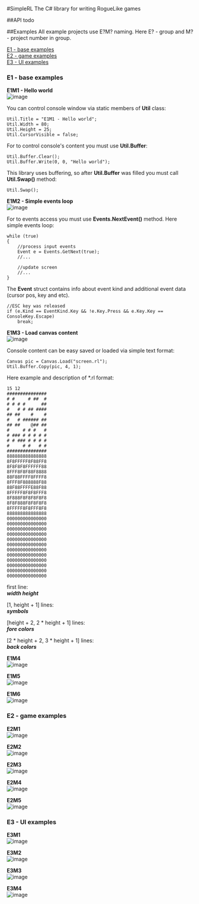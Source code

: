 #SimpleRL
The C# library for writing RogueLike games

##API
todo

##Examples
All example projects use E?M? naming. Here E? - group and M? - project number in group.
  
[E1 - base examples](#e1---base-examples)  
[E2 - game examples](#e2---game-examples)  
[E3 - UI examples](#e3---ui-examples)  
 
### E1 - base examples

**E1M1 - Hello world**  
![image](https://cloud.githubusercontent.com/assets/1793147/16513381/5d0f37c4-3f75-11e6-9e4a-0b95442d4cd2.png)

You can control console window via static members of **Util** class:  

    Util.Title = "E1M1 - Hello world";
    Util.Width = 80;
    Util.Height = 25;
    Util.CursorVisible = false;

For to control console's content you must use **Util.Buffer**:

    Util.Buffer.Clear();
    Util.Buffer.Write(0, 0, "Hello world");

This library uses buffering, so after **Util.Buffer** was filled you must call **Util.Swap()** method:

    Util.Swap();
  
**E1M2 - Simple events loop**  
![image](https://cloud.githubusercontent.com/assets/1793147/16513409/95c474d0-3f75-11e6-957a-a0704232afc0.png)

For to events access you must use **Events.NextEvent()** method. Here simple events loop:

	while (true)
	{
		//process input events
		Event e = Events.GetNext(true);
		//...
		
		//update screen
		//...
	}
	
The **Event** struct contains info about event kind and additional event data (cursor pos, key and etc).

	//ESC key was released
	if (e.Kind == EventKind.Key && !e.Key.Press && e.Key.Key == ConsoleKey.Escape)
	    break;
  
**E1M3 - Load canvas content**  
![image](https://cloud.githubusercontent.com/assets/1793147/16513424/bcfcb0da-3f75-11e6-9efd-9addfc320cd0.png)

Console content can be easy saved or loaded via simple text format:

    Canvas pic = Canvas.Load("screen.rl");
    Util.Buffer.Copy(pic, 4, 1);

Here example and description of *.rl format:

    15 12
    ###############
    # #     # ##  #
    # # # #      ##
    #   # # ## ####
    ## ##    #    #
    #   # ###### ##
    ## ##    @## ##
    #     # # #   #
    # ### # # # # #
    # # ### # # # #
    #     # #   # #
    ###############
    888888888888888
    8F8FFFFF8F88FF8
    8F8F8F8FFFFFF88
    8FFF8F8F88F8888
    88F88FFFF8FFFF8
    8FFF8F888888F88
    88F88FFFFE88F88
    8FFFFF8F8F8FFF8
    8F888F8F8F8F8F8
    8F8F888F8F8F8F8
    8FFFFF8F8FFF8F8
    888888888888888
    000000000000000
    000000000000000
    000000000000000
    000000000000000
    000000000000000
    000000000000000
    000000000000000
    000000000000000
    000000000000000
    000000000000000
    000000000000000
    000000000000000

first line:  
***width height***
  
[1, height + 1] lines:  
***symbols***
  
[height + 2, 2 * height + 1] lines:  
***fore colors***
  
[2 * height + 2, 3 * height + 1] lines:  
***back colors***
  
**E1M4**  
![image](https://cloud.githubusercontent.com/assets/1793147/16513451/f10fc98e-3f75-11e6-8d8c-06663e488caf.png)
  
**E1M5**  
![image](https://cloud.githubusercontent.com/assets/1793147/16513472/1c963750-3f76-11e6-9056-f0dd725ceedd.png)
  
**E1M6**  
![image](https://cloud.githubusercontent.com/assets/1793147/16513482/387ec072-3f76-11e6-9910-700bb5a13566.png)
  
### E2 - game examples
  
**E2M1**  
![image](https://cloud.githubusercontent.com/assets/1793147/16513502/56926622-3f76-11e6-9683-9dcc2da2ddae.png)
  
**E2M2**  
![image](https://cloud.githubusercontent.com/assets/1793147/16513508/6b360084-3f76-11e6-9004-deea0b9422ca.png)
  
**E2M3**  
![image](https://cloud.githubusercontent.com/assets/1793147/16513526/92177944-3f76-11e6-8ef8-26a05e3eb600.png)
  
**E2M4**  
![image](https://cloud.githubusercontent.com/assets/1793147/16513567/cb64d318-3f76-11e6-89f7-534eb8b42fda.png)
  
**E2M5**  
![image](https://cloud.githubusercontent.com/assets/1793147/16513582/e9d47a1a-3f76-11e6-914d-627d0d458154.png)
  
### E3 - UI examples
  
**E3M1**  
![image](https://cloud.githubusercontent.com/assets/1793147/16513610/157ba814-3f77-11e6-8536-7d2a0fd57e32.png)
  
**E3M2**  
![image](https://cloud.githubusercontent.com/assets/1793147/16513620/3347a5c8-3f77-11e6-9d5b-518931867b7a.png)
  
**E3M3**  
![image](https://cloud.githubusercontent.com/assets/1793147/16513625/43dde12c-3f77-11e6-8f85-04371270c3f0.png)
  
**E3M4**  
![image](https://cloud.githubusercontent.com/assets/1793147/16513634/53686a40-3f77-11e6-8153-44b4384ccfeb.png)
  
